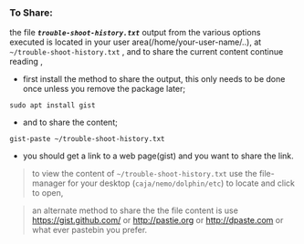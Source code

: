 ### **To Share**:
the file _**`trouble-shoot-history.txt`**_ output from the various options executed is located in your user area(/home/your-user-name/..), at `~/trouble-shoot-history.txt` , and to share the current content continue reading , 
* first install the method to share the output, this only needs to be done once unless you remove the package later;

`sudo apt install gist` 

* and to share the content;

`gist-paste ~/trouble-shoot-history.txt`

* you should get a link to a web page(gist) and you want to share the link.

> to view the content of `~/trouble-shoot-history.txt` use the file-manager for your desktop (`caja/nemo/dolphin/etc`) to locate and click to open,

> an alternate method to share the the file content is use https://gist.github.com/ or http://pastie.org or http://dpaste.com or what ever pastebin you prefer.
